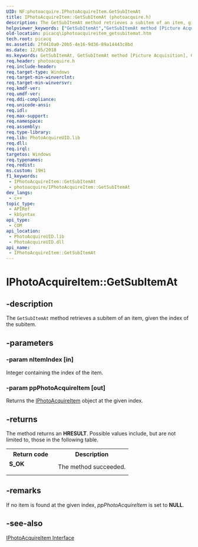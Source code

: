```yaml
---
UID: NF:photoacquire.IPhotoAcquireItem.GetSubItemAt
title: IPhotoAcquireItem::GetSubItemAt (photoacquire.h)
description: The GetSubItemAt method retrieves a subitem of an item, given the index of the subitem.
helpviewer_keywords: ["GetSubItemAt","GetSubItemAt method [Picture Acquisition]","GetSubItemAt method [Picture Acquisition]","IPhotoAcquireItem interface","IPhotoAcquireItem interface [Picture Acquisition]","GetSubItemAt method","IPhotoAcquireItem.GetSubItemAt","IPhotoAcquireItem::GetSubItemAt","IPhotoAcquireItemGetSubItemAt","photoacquire/IPhotoAcquireItem::GetSubItemAt","picacq.iphotoacquireitem_getsubitemat"]
old-location: picacq\iphotoacquireitem_getsubitemat.htm
tech.root: picacq
ms.assetid: 2fd410a0-20b5-4e16-9d36-89a14443c8bd
ms.date: 12/05/2018
ms.keywords: GetSubItemAt, GetSubItemAt method [Picture Acquisition], GetSubItemAt method [Picture Acquisition],IPhotoAcquireItem interface, IPhotoAcquireItem interface [Picture Acquisition],GetSubItemAt method, IPhotoAcquireItem.GetSubItemAt, IPhotoAcquireItem::GetSubItemAt, IPhotoAcquireItemGetSubItemAt, photoacquire/IPhotoAcquireItem::GetSubItemAt, picacq.iphotoacquireitem_getsubitemat
req.header: photoacquire.h
req.include-header: 
req.target-type: Windows
req.target-min-winverclnt: 
req.target-min-winversvr: 
req.kmdf-ver: 
req.umdf-ver: 
req.ddi-compliance: 
req.unicode-ansi: 
req.idl: 
req.max-support: 
req.namespace: 
req.assembly: 
req.type-library: 
req.lib: PhotoAcquireUID.lib
req.dll: 
req.irql: 
targetos: Windows
req.typenames: 
req.redist: 
ms.custom: 19H1
f1_keywords:
 - IPhotoAcquireItem::GetSubItemAt
 - photoacquire/IPhotoAcquireItem::GetSubItemAt
dev_langs:
 - c++
topic_type:
 - APIRef
 - kbSyntax
api_type:
 - COM
api_location:
 - PhotoAcquireUID.lib
 - PhotoAcquireUID.dll
api_name:
 - IPhotoAcquireItem::GetSubItemAt
---
```


# IPhotoAcquireItem::GetSubItemAt


## -description

The <code>GetSubItemAt</code> method retrieves a subitem of an item, given the index of the subitem.

## -parameters

### -param nItemIndex [in]

Integer containing the index of the item.

### -param ppPhotoAcquireItem [out]

Returns the <a href="/windows/desktop/api/photoacquire/nn-photoacquire-iphotoacquireitem">IPhotoAcquireItem</a> object at the given index.

## -returns

The method returns an <b>HRESULT</b>. Possible values include, but are not limited to, those in the following table.

<table>
<tr>
<th>Return code</th>
<th>Description</th>
</tr>
<tr>
<td width="40%">
<dl>
<dt><b>S_OK</b></dt>
</dl>
</td>
<td width="60%">
The method succeeded.

</td>
</tr>
</table>

## -remarks

If no item is found at the given index, <i>ppPhotoAcquireItem</i> is set to <b>NULL</b>.

## -see-also

<a href="/windows/desktop/api/photoacquire/nn-photoacquire-iphotoacquireitem">IPhotoAcquireItem Interface</a>

